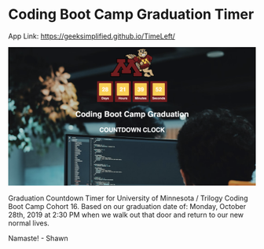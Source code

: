 # Coding Boot Camp Graduation Timer

App Link: https://geeksimplified.github.io/TimeLeft/

![Screenshot Image](./assets/img/screenshot.png)

Graduation Countdown Timer for University of Minnesota / Trilogy Coding Boot Camp Cohort 16. Based on our graduation date of: Monday, October 28th, 2019 at 2:30 PM when we walk out that door and return to our new normal lives.

Namaste! - Shawn
